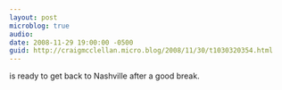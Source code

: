 ```yaml
---
layout: post
microblog: true
audio: 
date: 2008-11-29 19:00:00 -0500
guid: http://craigmcclellan.micro.blog/2008/11/30/t1030320354.html
---
```

is ready to get back to Nashville after a good break.
